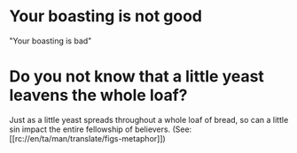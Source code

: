 # Your boasting is not good

"Your boasting is bad"

# Do you not know that a little yeast leavens the whole loaf?

Just as a little yeast spreads throughout a whole loaf of bread, so can a little sin impact the entire fellowship of believers. (See: [[rc://en/ta/man/translate/figs-metaphor]])

